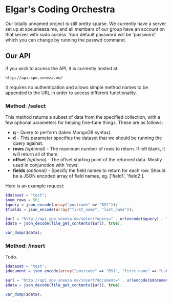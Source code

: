 Elgar's Coding Orchestra
=====================

Our totally unnamed project is still pretty sparse. We currently have a server set up at spe.sneeza.me, and all members of our group have an account on that server with sudo access. Your default password will be 'password' which you can change by running the passwd command.

Our API
---------------------

If you wish to access the API, it is currently hosted at:

```
http://api.spe.sneeza.me/
```

It requires no authentication and allows simple method names to be appended to the URL in order to access different functionality.

### Method: /select

This method returns a subset of data from the specified collection, with a few optional parameters for helping fine-tune things. These are as follows:

+ **q** - Query to perform (takes MongoDB syntax).
+ **d** - This parameter specifies the dataset that we should be running the query against.
+ **rows** _(optional)_ - The maximum number of rows to return. If left blank, it will return all of them.
+ **offset** _(optiona)_ - The offset starting point of the returned data. Mostly used in conjunction with 'rows'.
+ **fields** _(optional)_ - Specify the field names to return for each row. Should be a JSON encoded array of field names, eg. ['field1', 'field2'].

Here is an example request:

```php
$dataset = "test";
$num_rows = 50;
$query = json_encode(array("postcode" => "BS1"));
$fields = json_encode(array("first_name", "last_name"));

$url = "http://api.spe.sneeza.me/select?query=" . urlencode($query) . "&dataset=" . urlencode($dataset) . "&rows=" . $num_rows . "&fields=" . urlencode($fields);
$data = json_decode(file_get_contents($url), true);

var_dump($data);
```

### Method: /insert

Todo.

```php
$dataset = "test";
$document = json_encode(array("postcode" => "BS1", "first_name" => "Luke", "last_name" => "Janie"));

$url = "http://api.spe.sneeza.me/insert?document=" . urlencode($document) . "&dataset=" . urlencode($dataset);
$data = json_decode(file_get_contents($url), true);

var_dump($data);
```
